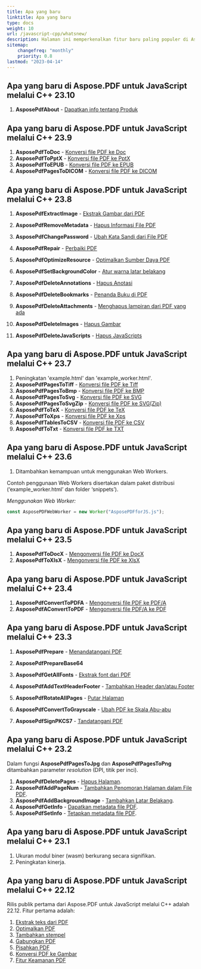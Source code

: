 ```yaml
---
title: Apa yang baru
linktitle: Apa yang baru
type: docs
weight: 10
url: /javascript-cpp/whatsnew/
description: Halaman ini memperkenalkan fitur baru paling populer di Aspose.PDF untuk JavaScript yang telah diperkenalkan dalam rilis terbaru.
sitemap:
    changefreq: "monthly"
    priority: 0.8
lastmod: "2023-04-14"
---
```


## Apa yang baru di Aspose.PDF untuk JavaScript melalui C++ 23.10

1. **AsposePdfAbout** - [Dapatkan info tentang Produk](/pdf/javascript-cpp/get-info-about-product/)

## Apa yang baru di Aspose.PDF untuk JavaScript melalui C++ 23.9

1. **AsposePdfToDoc** - [Konversi file PDF ke Doc](/pdf/javascript-cpp/conversion/)
1. **AsposePdfToPptX** - [Konversi file PDF ke PptX](/pdf/javascript-cpp/conversion/)
1. **AsposePdfToEPUB** - [Konversi file PDF ke EPUB](/pdf/javascript-cpp/conversion/)
1. **AsposePdfPagesToDICOM** - [Konversi file PDF ke DICOM](/pdf/javascript-cpp/conversion/)

## Apa yang baru di Aspose.PDF untuk JavaScript melalui C++ 23.8

1. **AsposePdfExtractImage** - [Ekstrak Gambar dari PDF](/pdf/javascript-cpp/extract-images-from-the-pdf-file/)
1. **AsposePdfRemoveMetadata** - [Hapus Informasi File PDF](/pdf/javascript-cpp/pdf-file-metadata/)
1. **AsposePdfChangePassword** - [Ubah Kata Sandi dari File PDF](/pdf/javascript-cpp/change-password-pdf/)
1. **AsposePdfRepair** - [Perbaiki PDF](/pdf/javascript-cpp/repair-pdf/)
1. **AsposePdfOptimizeResource** - [Optimalkan Sumber Daya PDF](/pdf/javascript-cpp/optimize-pdf-resources/)
1. **AsposePdfSetBackgroundColor** - [Atur warna latar belakang](/pdf/javascript-cpp/set-background-color/)
1. **AsposePdfDeleteAnnotations** - [Hapus Anotasi](/pdf/javascript-cpp/delete-annotation/)
1. **AsposePdfDeleteBookmarks** - [Penanda Buku di PDF](/pdf/javascript-cpp/bookmark/)
1. **AsposePdfDeleteAttachments** - [Menghapus lampiran dari PDF yang ada](/pdf/javascript-cpp/removing-attachment-from-an-existing-pdf/)
1. **AsposePdfDeleteImages** - [Hapus Gambar](/pdf/javascript-cpp/delete-images-from-pdf-file/)

1. **AsposePdfDeleteJavaScripts** - [Hapus JavaScripts](/pdf/javascript-cpp/delete-javascripts/)

## Apa yang baru di Aspose.PDF untuk JavaScript melalui C++ 23.7

1. Peningkatan 'example.html' dan 'example_worker.html'.
1. **AsposePdfPagesToTiff** - [Konversi file PDF ke Tiff](/pdf/javascript-cpp/conversion/)
1. **AsposePdfPagesToBmp** - [Konversi file PDF ke BMP](/pdf/javascript-cpp/conversion/)
1. **AsposePdfPagesToSvg** - [Konversi file PDF ke SVG](/pdf/javascript-cpp/conversion/)
1. **AsposePdfPagesToSvgZip** - [Konversi file PDF ke SVG(Zip)](/pdf/javascript-cpp/conversion/)
1. **AsposePdfToTeX** - [Konversi file PDF ke TeX](/pdf/javascript-cpp/conversion/)
1. **AsposePdfToXps** - [Konversi file PDF ke Xps](/pdf/javascript-cpp/conversion/)
1. **AsposePdfTablesToCSV** - [Konversi file PDF ke CSV](/pdf/javascript-cpp/conversion/)
1. **AsposePdfToTxt** - [Konversi file PDF ke TXT](/pdf/javascript-cpp/conversion/)


## Apa yang baru di Aspose.PDF untuk JavaScript melalui C++ 23.6

1. Ditambahkan kemampuan untuk menggunakan Web Workers.

Contoh penggunaan Web Workers disertakan dalam paket distribusi (‘example_worker.html’ dan folder ‘snippets’).

_Menggunakan Web Worker:_

```js
const AsposePDFWebWorker = new Worker("AsposePDFforJS.js");
```

## Apa yang baru di Aspose.PDF untuk JavaScript melalui C++ 23.5

1. **AsposePdfToDocX** - [Mengonversi file PDF ke DocX](/pdf/javascript-cpp/conversion/)
1. **AsposePdfToXlsX** - [Mengonversi file PDF ke XlsX](/pdf/javascript-cpp/conversion/)

## Apa yang baru di Aspose.PDF untuk JavaScript melalui C++ 23.4

1. **AsposePdfConvertToPDFA** - [Mengonversi file PDF ke PDF/A](/pdf/javascript-cpp/conversion/)
1. **AsposePdfAConvertToPDF** - [Mengonversi file PDF/A ke PDF](/pdf/javascript-cpp/conversion/)

## Apa yang baru di Aspose.PDF untuk JavaScript melalui C++ 23.3

1. **AsposePdfPrepare** - [Menandatangani PDF](/pdf/javascript-cpp/sign-pdf/)
1. **AsposePdfPrepareBase64**
1. **AsposePdfGetAllFonts** - [Ekstrak font dari PDF](/pdf/javascript-cpp/extract-fonts-from-pdf/)

1. **AsposePdfAddTextHeaderFooter** - [Tambahkan Header dan/atau Footer](/pdf/javascript-cpp/add-headers-and-footers-of-pdf-file/)
1. **AsposePdfRotateAllPages** - [Putar Halaman](/pdf/javascript-cpp/rotate-pages/)
1. **AsposePdfConvertToGrayscale** - [Ubah PDF ke Skala Abu-abu](/pdf/javascript-cpp/conversion/)
1. **AsposePdfSignPKCS7** - [Tandatangani PDF](/pdf/javascript-cpp/sign-pdf/)

## Apa yang baru di Aspose.PDF untuk JavaScript melalui C++ 23.2

Dalam fungsi **AsposePdfPagesToJpg** dan **AsposePdfPagesToPng** ditambahkan parameter *resolution* (DPI, titik per inci).

1. **AsposePdfDeletePages** - [Hapus Halaman](/pdf/javascript-cpp/delete-pages/).
1. **AsposePdfAddPageNum** - [Tambahkan Penomoran Halaman dalam File PDF](/pdf/javascript-cpp/add-page-number/).
1. **AsposePdfAddBackgroundImage** - [Tambahkan Latar Belakang](/pdf/javascript-cpp/add-backgrounds/).
1. **AsposePdfGetInfo** - [Dapatkan metadata file PDF](/pdf/javascript-cpp/pdf-file-metadata/).
1. **AsposePdfSetInfo** - [Tetapkan metadata file PDF](/pdf/javascript-cpp/pdf-file-metadata/).

## Apa yang baru di Aspose.PDF untuk JavaScript melalui C++ 23.1

1. Ukuran modul biner (wasm) berkurang secara signifikan.
1. Peningkatan kinerja.

## Apa yang baru di Aspose.PDF untuk JavaScript melalui C++ 22.12

Rilis publik pertama dari Aspose.PDF untuk JavaScript melalui C++ adalah 22.12. Fitur pertama adalah:

1. [Ekstrak teks dari PDF](/pdf/javascript-cpp/extract-text/)
1. [Optimalkan PDF](/pdf/javascript-cpp/optimize-pdf/)
1. [Tambahkan stempel](/pdf/javascript-cpp/stamping/)
1. [Gabungkan PDF](/pdf/javascript-cpp/merge-pdf/)
1. [Pisahkan PDF](/pdf/javascript-cpp/split-pdf/)
1. [Konversi PDF ke Gambar](/pdf/javascript-cpp/conversion/)
1. [Fitur Keamanan PDF](/pdf/javascript-cpp/decrypt-pdf/)